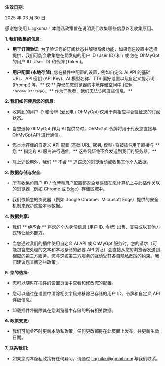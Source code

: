 **生效日期:**

2025 年 03 月 30 日

感谢您使用 Lingkuma！本隐私政策旨在说明我们收集哪些信息以及收集原因。

**1. 我们收集的信息:**

*   **用于订阅验证:** 为了验证您的订阅状态并解锁高级功能，如果您在设置中选择提供，我们可能会收集您在爱发电的用户 ID (User ID) 和 / 或 您在 OhMyGpt 的用户 ID (User ID) 和令牌 (Token)。

*   **用户配置 (本地存储):** 您在插件中配置的设置，例如自定义 AI API 的基础 URL、API 密钥 (API Key)、AI 模型名称、TTS 偏好设置以及自定义提示词 (Prompt) 等，** 仅 ** 存储在您浏览器的本地存储空间中 (使用 `chrome.storage`)。** 作为开发者，我们无法访问这些信息。**

**2. 我们如何使用您的信息:**

*   收集到的用户 ID 和令牌 (爱发电 / OhMyGpt) 仅用于向相应平台验证您的订阅状态。

*   当您选择 OhMyGpt 作为 AI 提供商时，OhMyGpt 令牌将用于代表您直接与 OhMyGpt API 进行通信。

*   您本地存储的自定义 API 配置 (基础 URL, 密钥, 模型) 将被插件用于直接与 ** 您 ** 指定的 AI 服务进行通信。** 这些凭证绝不会发送到我们的服务器。**

*   除上述说明外，我们 ** 不会 ** 追踪您的浏览活动或收集其他个人数据。

**3. 数据存储与安全:**

*   所有收集的用户 ID / 令牌和用户配置都安全地存储在您计算机上与此插件关联的浏览器（例如 Chrome 或 Edge）存储区域中。

*   我们依赖您的浏览器（例如 Google Chrome、Microsoft Edge）提供的安全机制来保护这些本地数据。

**4. 数据共享:**

*   我们 ** 绝不会 ** 将您的个人身份信息 (用户 ID, 令牌) 出售、交易或以其他方式转让给外部方。

*   当您通过我们的插件使用自定义 AI API 或 OhMyGpt 服务时，您的请求（可能包含您处理的文本和本地存储的必要 API 凭证）会直接从您的浏览器发送到相应的第三方服务。您与这些第三方服务的互动受其各自隐私政策的约束。我们建议您查阅这些政策。

**5. 您的选择:**

*   您可以随时在插件的设置页面中查看和修改您的配置。

*   您可以通过在设置中清除相关字段来移除已存储的用户 ID、令牌和自定义 API 详细信息。

*   卸载插件将删除其在您浏览器中存储的所有相关数据。

**6. 政策变更:**

*   我们可能会不时更新本隐私政策。任何更改都将在此页面上发布，并更新生效日期。

**7. 联系我们:**

*   如果您对本隐私政策有任何疑问，请通过 linghikki@gmail.com 与我们联系。